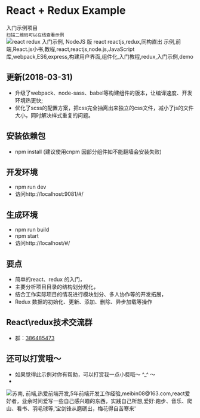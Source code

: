 # React + Redux Example  
 入门示例项目  
 `扫描二维码可以在线查看示例`  
![react redux 入门示例, NodeJS 版 react reactjs,redux,同构直出 示例,前端,React.js小书,教程,react,reactjs,node.js,JavaScript 库,webpack,ES6,express,构建用户界面,组件化,入门教程,redux,入门示例,demo](https://meibin08.github.io/react-redux/demo.png)

## 更新(2018-03-31)
- 升级了webpack、node-sass、babel等构建组件的版本，让编译速度、开发环境热更快;
- 优化了scss的配置方案，把css完全抽离出来独立的css文件，减小了js的文件大小，同时解决样式重复的问题。

## 安装依赖包 
- npm install (建议使用cnpm 因部分组件如不能翻墙会安装失败)

## 开发环境
- npm run dev
- 访问http://localhost:9081/#/

## 生成环境
- npm run build
- npm start
- 访问http://localhost/#/

## 要点
- 简单的react、redux 的入门，
- 主要分析项目目录的结构划分规化，
- 结合工作实际项目的情况进行模块划分、多人协作等的开发拓展，
- Redux 数据的初始化、更新、添加、删除、异步加载等操作

## React\redux技术交流群
- 群：[386485473](https://shang.qq.com/wpa/qunwpa?idkey=d44baf17512787eb0e4f268849a3239d6b9675145a606e21b9a055176bd1c0e2 "React\redux技术交流群")

## 还可以打赏哦～ 
- 如果觉得此示例对你有帮助，可以打赏我一点小费哦～ ^_^ ～
- 
![苏南, 前端,热爱前端开发,5年前端开发工作经验,meibin08@163.com,react爱好者，业余时间爱写一些自己感兴趣的东西，实践自己所想,爱好:跑步、音乐、爬山、看书、羽毛球等,'宝剑锋从磨砺出，梅花得自苦寒来'](https://meibin08.github.io/NeteaseCloudMusic-SSR/static/reward@x1.png?20180803)
